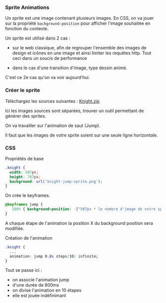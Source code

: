 ### Sprite Animations

Un sprite est une image contenant plusieurs images. En CSS, on va jouer sur la propriété `background-position`
pour afficher l'image souhaitée en fonction du contexte.

Un sprite est utilisé dans 2 cas :

- sur le web classique, afin de regrouper l'ensemble des images de design et icônes en une image et 
ainsi limiter les requêtes http. Tout ceci dans un soucis de performance

- dans le cas d'une transition d'image, type dessin animé. 

C'est ce 2e cas qu'on va voir aujourd'hui.

### Créer le sprite

Téléchargez les sources suivantes : [Knight.zip](../sources/freeknight.zip)

Ici les images sources sont séparées, trouver un outil permettant de générer des sprites.

On va travailler sur l'animation de saut (Jump).

Il faut que les images de votre sprite soient sur une seule ligne horizontale.


### CSS

Propriétés de base
```css
.knight {
  width: 587px;
  height: 707px;
  background: url('knight-jump-sprite.png');
}
```

On crée le keyframes.
```css
@keyframes jump {
   100% { background-position: -["587px * le nombre d'image de votre sprite"]; }
}
```
A chaque étape de l'animation la position X du background position sera modifiée.


Création de l'animation
```css
.knight {
  ...
  animation: jump 0.8s steps(10) infinite;
}
```
Tout se passe ici :
- on associe l'animation jump
- d'une durée de 800ms
- on divise l'animation en 10 étapes
- elle est jouée indéfinimant 